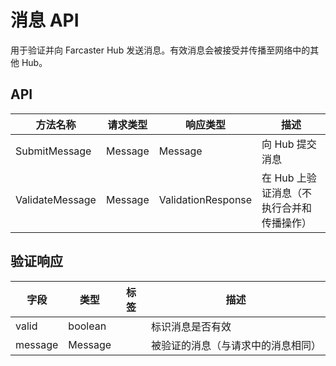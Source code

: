# 消息 API

用于验证并向 Farcaster Hub 发送消息。有效消息会被接受并传播至网络中的其他 Hub。

## API

| 方法名称        | 请求类型 | 响应类型           | 描述                                      |
| --------------- | -------- | ------------------ | ----------------------------------------- |
| SubmitMessage   | Message  | Message            | 向 Hub 提交消息                           |
| ValidateMessage | Message  | ValidationResponse | 在 Hub 上验证消息（不执行合并和传播操作） |

## 验证响应

| 字段    | 类型    | 标签 | 描述                               |
| ------- | ------- | ---- | ---------------------------------- |
| valid   | boolean |      | 标识消息是否有效                   |
| message | Message |      | 被验证的消息（与请求中的消息相同） |

